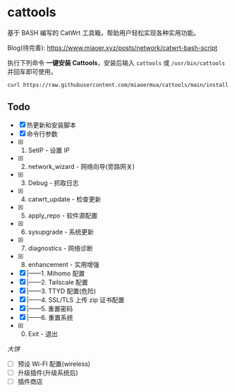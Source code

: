# cattools

基于 BASH 编写的 CatWrt 工具箱，帮助用户轻松实现各种实用功能。

Blog(待完善): <https://www.miaoer.xyz/posts/network/catwrt-bash-script>

执行下列命令 **一键安装 Cattools**，安装后输入 `cattools` 或 `/usr/bin/cattools` 并回车即可使用。

```bash
curl https://raw.githubusercontent.com/miaoermua/cattools/main/install.sh | bash
```

## Todo

- [x] 热更新和安装脚本
- [x] 命令行参数
- [x] 1. SetIP                           -  设置 IP
- [x] 2. network_wizard                  -  网络向导(旁路网关)
- [x] 3. Debug                           -  抓取日志
- [x] 4. catwrt_update                   -  检查更新
- [x] 5. apply_repo                      -  软件源配置
- [x] 6. sysupgrade                      -  系统更新
- [x] 7. diagnostics                     -  网络诊断
- [x] 8. enhancement                     -  实用增强
- [x]  |——1. Mihomo 配置
- [x]  |——2. Tailscale 配置
- [x]  |——3. TTYD 配置(危险)
- [x]  |——4. SSL/TLS 上传 zip 证书配置
- [x]  |——5. 重置密码
- [x]  |——6. 重置系统
- [x] 0. Exit                            -  退出

*大饼*

- [ ] 预设 Wi-FI 配置(wireless)
- [ ] 升级插件(升级系统后)
- [ ] 插件商店
